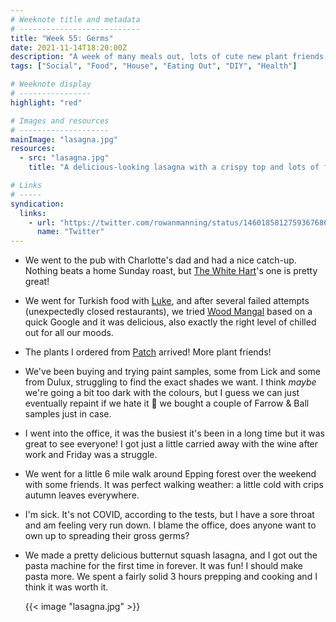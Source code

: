 ```yaml
---
# Weeknote title and metadata
# ---------------------------
title: "Week 55: Germs"
date: 2021-11-14T18:20:00Z
description: "A week of many meals out, lots of cute new plant friends, paint samples, nasty germ spreaders, and a tasty lasagna."
tags: ["Social", "Food", "House", "Eating Out", "DIY", "Health"]

# Weeknote display
# ----------------
highlight: "red"

# Images and resources
# --------------------
mainImage: "lasagna.jpg"
resources:
  - src: "lasagna.jpg"
    title: "A delicious-looking lasagna with a crispy top and lots of fried sage"

# Links
# -----
syndication:
  links:
    - url: "https://twitter.com/rowanmanning/status/1460185812759367686"
      name: "Twitter"
---
```


  * We went to the pub with Charlotte's dad and had a nice catch-up. Nothing beats a home Sunday roast, but [The White Hart](https://www.thewhitehart.london/)'s one is pretty great!

  * We went for Turkish food with [Luke](https://twitter.com/lucas42), and after several failed attempts (unexpectedly closed restaurants), we tried [Wood Mangal](https://wood-mangal-whitecapel.business.site/) based on a quick Google and it was delicious, also exactly the right level of chilled out for all our moods.

  * The plants I ordered from [Patch](https://www.patchplants.com/) arrived! More plant friends!

  * We've been buying and trying paint samples, some from Lick and some from Dulux, struggling to find the exact shades we want. I think _maybe_ we're going a bit too dark with the colours, but I guess we can just eventually repaint if we hate it :shrug: we bought a couple of Farrow & Ball samples just in case.

  * I went into the office, it was the busiest it's been in a long time but it was great to see everyone! I got just a little carried away with the wine after work and Friday was a struggle.

  * We went for a little 6 mile walk around Epping forest over the weekend with some friends. It was perfect walking weather: a little cold with crips autumn leaves everywhere.

  * I'm sick. It's not COVID, according to the tests, but I have a sore throat and am feeling very run down. I blame the office, does anyone want to own up to spreading their gross germs?

  * We made a pretty delicious butternut squash lasagna, and I got out the pasta machine for the first time in forever. It was fun! I should make pasta more. We spent a fairly solid 3 hours prepping and cooking and I think it was worth it.

    {{< image "lasagna.jpg" >}}
